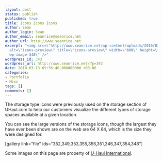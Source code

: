 ```yaml
---
layout: post
status: publish
published: true
title: Icons Icons Icons
author: Sean
author_login: Sean
author_email: seanrice@seanrice.net
author_url: http://www.seanrice.net
excerpt: "<img src=\"http://www.seanrice.net/wp-content/uploads/2010/03/icons-preview.jpg\"
  alt=\"icons-preview\" title=\"icons-preview\" width=\"600\" height=\"200\" class=\"size-full
  wp-image-348\" />"
wordpress_id: 343
wordpress_url: http://www.seanrice.net/?p=343
date: 2010-03-13 09:56:40.000000000 +03:00
categories:
- Portfolio
- Misc
tags: []
comments: []
---
```

The storage type icons were previously used on the storage section of UHaul.com to help our customers visualize the different types of storage spaces available at a given location.

You can see the large versions of the storage icons, though the largest they have ever been shown are on the web are 64 X 64, which is the size they were designed for.

[gallery link="file" ids="352,349,353,355,356,351,346,347,354,348"]

Some images on this page are property of <a href="http://www.uhaul.com">U-Haul International</a>.
